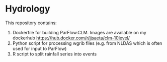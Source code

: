 # Hydrology
This repository contains:
1. Dockerfile for building ParFlow.CLM. Images are available on my dockerhub https://hub.docker.com/r/jjsaeta/clm-10level/
2. Python script for processing wgrib files (e.g. from NLDAS which is often used for input to ParFlow)
3. R script to split rainfall series into events
